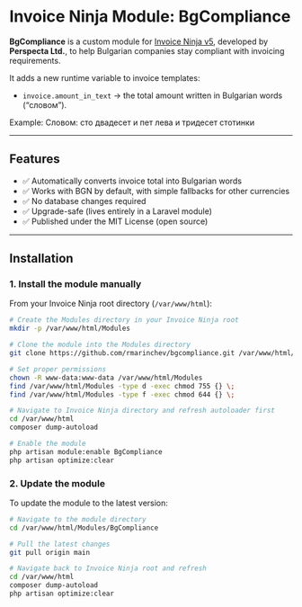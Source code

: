 # Invoice Ninja Module: BgCompliance

**BgCompliance** is a custom module for [Invoice Ninja v5](https://github.com/invoiceninja/invoiceninja), developed by **Perspecta Ltd.**, to help Bulgarian companies stay compliant with invoicing requirements.

It adds a new runtime variable to invoice templates:

- `invoice.amount_in_text` → the total amount written in Bulgarian words (“словом”).

Example: Словом: сто двадесет и пет лева и тридесет стотинки


---

## Features

- ✅ Automatically converts invoice total into Bulgarian words  
- ✅ Works with BGN by default, with simple fallbacks for other currencies  
- ✅ No database changes required  
- ✅ Upgrade-safe (lives entirely in a Laravel module)  
- ✅ Published under the MIT License (open source)

---

## Installation

### 1. Install the module manually

From your Invoice Ninja root directory (`/var/www/html`):

```bash
# Create the Modules directory in your Invoice Ninja root
mkdir -p /var/www/html/Modules

# Clone the module into the Modules directory
git clone https://github.com/rmarinchev/bgcompliance.git /var/www/html/Modules/BgCompliance

# Set proper permissions
chown -R www-data:www-data /var/www/html/Modules
find /var/www/html/Modules -type d -exec chmod 755 {} \;
find /var/www/html/Modules -type f -exec chmod 644 {} \;

# Navigate to Invoice Ninja directory and refresh autoloader first
cd /var/www/html
composer dump-autoload

# Enable the module
php artisan module:enable BgCompliance
php artisan optimize:clear
```

### 2. Update the module

To update the module to the latest version:

```bash
# Navigate to the module directory
cd /var/www/html/Modules/BgCompliance

# Pull the latest changes
git pull origin main

# Navigate back to Invoice Ninja root and refresh
cd /var/www/html
composer dump-autoload
php artisan optimize:clear
```
